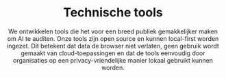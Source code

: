 ---
layout: sublandingpage
title: Technische tools
titleline2: Open-source tools voor validatie van algorithmische systemen
subtitle: |
  We ontwikkelen tools die het voor een breed publiek gemakkelijker maken om AI te auditen. Onze tools zijn open source en kunnen local-first worden ingezet. Dit betekent dat data de browser niet verlaten, geen gebruik wordt gemaakt van cloud-toepassingen en dat de tools eenvoudig door organisaties op een privacy-vriendelijke manier lokaal gebruikt kunnen worden.
icon: fa-light fa-toolbox
color: '#FFFDE4'
font_color: '#005AA7'
subpage_links:
  - title: Unsupervised bias detectie tool
    titleline2: >-
      Identificeren van groepen die mogelijk oneerlijk worden behandeld met behulp van anomaliedetectie 
    icon: fa-light fa-search-plus
    color: '#FFF'
    url: /nl/technical-tools/bdt/
  - title: Synthetische data generatie tool
    titleline2: Privacy-vriendelijke tool voor het genereren van synthetische tabeldata  
    icon: fa-light fa-table  
    color: '#FFF'  
    url: /nl/technical-tools/sdg/  
  - title: AI-verordening implementatie tool
    titleline2: >-
      Dynamische vragenlijsten voor identificatie en risicoclassificatie van AI-systemen en algoritmes
    icon: fa-light fa-file
    color: '#FFF'
    url: /nl/technical-tools/implementation-tool/
---
